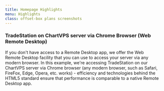 ```yaml
---
title: Homepage Highlights
menu: Highlights
class: offset-box plans screenshots
---
```


<div><div class="page-wrapper">
    <div class="page-content" id="web-remote-desktop"><h3>TradeStation on ChartVPS server via Chrome Browser (Web Remote Desktop)</h3>
      <p>If you don't have access to a Remote Desktop app, we offer the Web Remote Desktop facility that you can use to access your server via any modern browser. In this example, we're accessing TradeStation on our ChartVPS server via Chrome browser (any modern browser, such as Safari, FireFox, Edge, Opera, etc. works) - efficiency and technologies behind the HTML5 standard ensure that performance is comparable to a native Remote Desktop app.</p>
      <p class="screenshot centered"><img src="images/ChartVPS-Web-Remote-Desktop-TradeStation.jpg" alt="" title="TradeStation on ChartVPS Server via Chrome Browser (Web Remote Desktop)"></p></div></div></div>